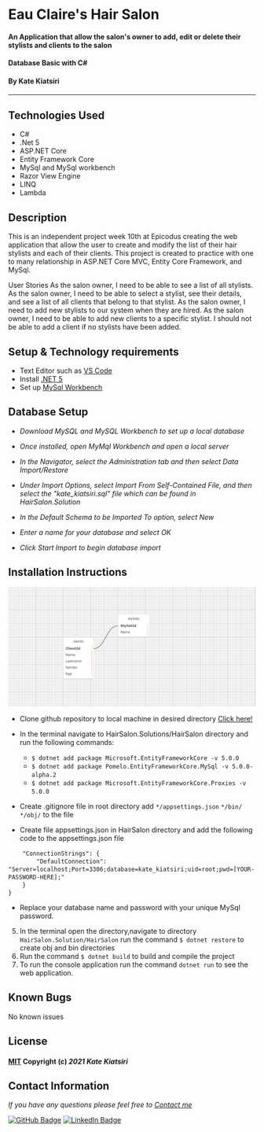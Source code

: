 # Eau Claire's Hair Salon

#### An Application that allow the salon's owner to add, edit or delete their stylists and clients to the salon 
#### Database Basic with C# 
#### By Kate Kiatsiri
---

## Technologies Used

- C#
- .Net 5
- ASP.NET Core
- Entity Framework Core
- MySql and MySql workbench
- Razor View Engine
- LINQ
- Lambda

## Description

This is an independent project week 10th at Epicodus creating the web application that allow the user to create and modify the list of their hair stylists and each of their clients. This project is created to practice with one to many relationship in ASP.NET Core MVC, Entity Core Framework, and MySql.

User Stories
As the salon owner, I need to be able to see a list of all stylists.
As the salon owner, I need to be able to select a stylist, see their details, and see a list of all clients that belong to that stylist.
As the salon owner, I need to add new stylists to our system when they are hired.
As the salon owner, I need to be able to add new clients to a specific stylist. I should not be able to add a client if no stylists have been added.

## Setup & Technology requirements 

* Text Editor such as <a href="https://code.visualstudio.com"> VS Code </a>
* Install <a href="https://dotnet.microsoft.com/en-us/download/dotnet/5.0"> .NET 5</a>
* Set up <a href="https://dev.mysql.com/downloads/file/?id=484391"> MySql Workbench </a>

## Database Setup

* _Download MySQL and MySQL Workbench to set up a local database_

* _Once installed, open MyMql Workbench and open a local server_

* _In the Navigator, select the Administration tab and then select Data Import/Restore_

* _Under Import Options, select Import From Self-Contained File, and then select the "kate_kiatsiri.sql" file which can be found in HairSalon.Solution_

* _In the Default Schema to be Imported To option, select New_

* _Enter a name for your database and select OK_

* _Click Start Import to begin database import_

## Installation Instructions

![Alt text](HairSalon/wwwroot/img/sql.jpg?raw=true "Title")

* Clone github repository to local machine in desired directory <a href="https://github.com/keidsiri/HairSalon"> Click here! </a>
*  In the terminal navigate to HairSalon.Solutions/HairSalon directory and run the following commands:
    * `$ dotnet add package Microsoft.EntityFrameworkCore -v 5.0.0`
    * `$ dotnet add package Pomelo.EntityFrameworkCore.MySql -v 5.0.0-alpha.2`
    * `$ dotnet add package Microsoft.EntityFrameworkCore.Proxies -v 5.0.0`

*  Create .gitignore file in root directory add `*/appsettings.json` `*/bin/` `*/obj/` to the file
* Create file appsettings.json in HairSalon directory and add the following code to the appsettings.json file
```{
    "ConnectionStrings": {
        "DefaultConnection": "Server=localhost;Port=3306;database=kate_kiatsiri;uid=root;pwd=[YOUR-PASSWORD-HERE];"
    }
}
```
* Replace your database name and password with your unique MySql password.
5. In the terminal open the directory,navigate to directory `HairSalon.Solution/HairSalon` run the command `$ dotnet restore` to create obj and bin directories
6. Run the command `$ dotnet build` to build and compile the project
7. To run the console application run the command `dotnet run` to see the web application.



## Known Bugs

No known issues

## License

#### [MIT](https://opensource.org/licenses/MIT) Copyright (c) _2021_ _Kate Kiatsiri_

## Contact Information

_If you have any questions please feel free to [Contact me](mailto:keidsiri@gmail.com)_

[![GitHub Badge](https://img.shields.io/badge/GitHub-100000?style=for-the-badge&logo=github&logoColor=white)](https://github.com/keidsiri)
[![LinkedIn Badge](https://img.shields.io/badge/LinkedIn-0077B5?style=for-the-badge&logo=linkedin&logoColor=white)](https://www.linkedin.com/in/kiatsiri)
